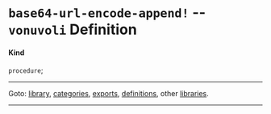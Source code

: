 

<a id='definition__vonuvoli__base64-url-encode-append_21'></a>

# `base64-url-encode-append!` -- `vonuvoli` Definition


<a id='definition__vonuvoli__base64-url-encode-append_21__kind'></a>

#### Kind

`procedure`;

----

Goto: [library](../../vonuvoli/_index.md#library__vonuvoli), [categories](../../vonuvoli/categories/_index.md#toc__vonuvoli__categories), [exports](../../vonuvoli/exports/_index.md#toc__vonuvoli__exports), [definitions](../../vonuvoli/definitions/_index.md#toc__vonuvoli__definitions), other [libraries](../../_libraries.md#toc__libraries).

----

